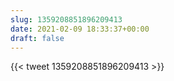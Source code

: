 ```yaml
---
slug: 1359208851896209413
date: 2021-02-09 18:33:37+00:00
draft: false
---
```


{{< tweet 1359208851896209413 >}}

